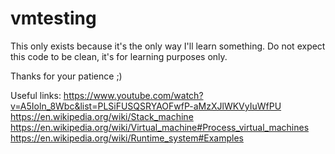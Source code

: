 # vmtesting

This only exists because it's the only way I'll learn something.
Do not expect this code to be clean, it's for learning purposes only.

Thanks for your patience ;)

Useful links: 
https://www.youtube.com/watch?v=A5Ioln_8Wbc&list=PLSiFUSQSRYAOFwfP-aMzXJlWKVyIuWfPU
https://en.wikipedia.org/wiki/Stack_machine
https://en.wikipedia.org/wiki/Virtual_machine#Process_virtual_machines
https://en.wikipedia.org/wiki/Runtime_system#Examples
